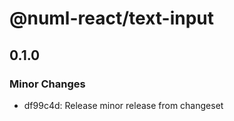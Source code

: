 # @numl-react/text-input

## 0.1.0

### Minor Changes

- df99c4d: Release minor release from changeset
